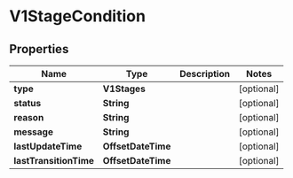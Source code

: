 

# V1StageCondition


## Properties

Name | Type | Description | Notes
------------ | ------------- | ------------- | -------------
**type** | **V1Stages** |  |  [optional]
**status** | **String** |  |  [optional]
**reason** | **String** |  |  [optional]
**message** | **String** |  |  [optional]
**lastUpdateTime** | **OffsetDateTime** |  |  [optional]
**lastTransitionTime** | **OffsetDateTime** |  |  [optional]



